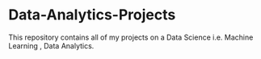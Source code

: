 # Data-Analytics-Projects
This repository contains all of my projects on a Data Science i.e. Machine Learning , Data Analytics.
